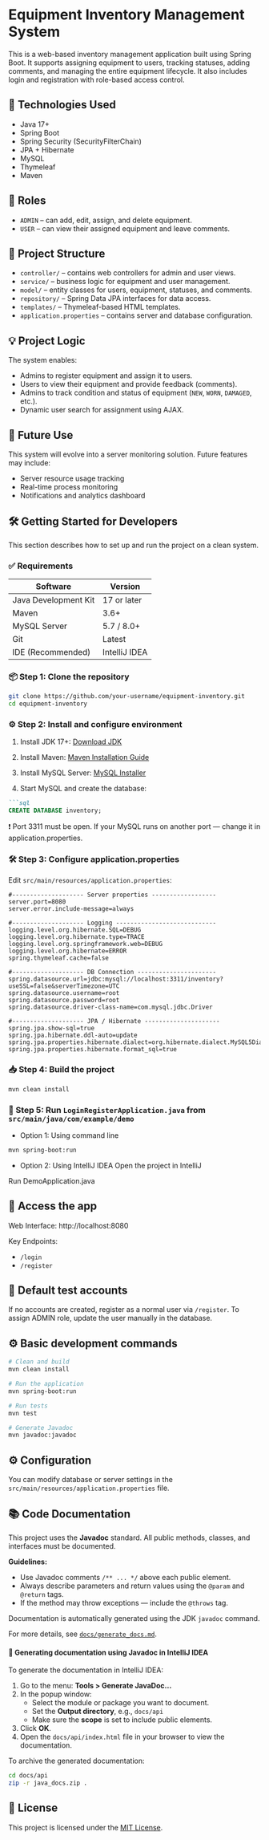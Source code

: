 # Equipment Inventory Management System

This is a web-based inventory management application built using Spring Boot. It supports assigning equipment to users, tracking statuses, adding comments, and managing the entire equipment lifecycle. It also includes login and registration with role-based access control.

## 🔧 Technologies Used

- Java 17+
- Spring Boot
- Spring Security (SecurityFilterChain)
- JPA + Hibernate
- MySQL
- Thymeleaf
- Maven

## 👥 Roles

- `ADMIN` – can add, edit, assign, and delete equipment.
- `USER` – can view their assigned equipment and leave comments.

## 📁 Project Structure

- `controller/` – contains web controllers for admin and user views.
- `service/` – business logic for equipment and user management.
- `model/` – entity classes for users, equipment, statuses, and comments.
- `repository/` – Spring Data JPA interfaces for data access.
- `templates/` – Thymeleaf-based HTML templates.
- `application.properties` – contains server and database configuration.

## 💡 Project Logic

The system enables:
- Admins to register equipment and assign it to users.
- Users to view their equipment and provide feedback (comments).
- Admins to track condition and status of equipment (`NEW`, `WORN`, `DAMAGED`, etc.).
- Dynamic user search for assignment using AJAX.

## 🚀 Future Use

This system will evolve into a server monitoring solution. Future features may include:
- Server resource usage tracking
- Real-time process monitoring
- Notifications and analytics dashboard

## 🛠️ Getting Started for Developers

This section describes how to set up and run the project on a clean system.

### ✅ Requirements

| Software                | Version          |
|-------------------------|------------------|
| Java Development Kit    | 17 or later       |
| Maven                   | 3.6+              |
| MySQL Server            | 5.7 / 8.0+        |
| Git                     | Latest            |
| IDE (Recommended)       | IntelliJ IDEA     |

### 📦 Step 1: Clone the repository

```bash
git clone https://github.com/your-username/equipment-inventory.git
cd equipment-inventory
```

### ⚙️ Step 2: Install and configure environment

1. Install JDK 17+: [Download JDK](https://adoptium.net/en/)

2. Install Maven: [Maven Installation Guide](https://maven.apache.org/install.html)

3. Install MySQL Server: [MySQL Installer](https://dev.mysql.com/downloads/installer/)

4. Start MySQL and create the database:

```markdown
```sql
CREATE DATABASE inventory;
```
❗ Port 3311 must be open. If your MySQL runs on another port — change it in application.properties.

### 🛠️ Step 3: Configure application.properties

Edit `src/main/resources/application.properties`:
```properties
#-------------------- Server properties ------------------
server.port=8080
server.error.include-message=always

#-------------------- Logging ----------------------------
logging.level.org.hibernate.SQL=DEBUG
logging.level.org.hibernate.type=TRACE
logging.level.org.springframework.web=DEBUG
logging.level.org.hibernate=ERROR
spring.thymeleaf.cache=false

#-------------------- DB Connection ----------------------
spring.datasource.url=jdbc:mysql://localhost:3311/inventory?useSSL=false&serverTimezone=UTC
spring.datasource.username=root
spring.datasource.password=root
spring.datasource.driver-class-name=com.mysql.jdbc.Driver

#-------------------- JPA / Hibernate ---------------------
spring.jpa.show-sql=true
spring.jpa.hibernate.ddl-auto=update
spring.jpa.properties.hibernate.dialect=org.hibernate.dialect.MySQL5Dialect
spring.jpa.properties.hibernate.format_sql=true

```

### 📥 Step 4: Build the project
```bash
mvn clean install
```
### 🚀 Step 5: Run `LoginRegisterApplication.java` from `src/main/java/com/example/demo`

- Option 1: Using command line
```bash
mvn spring-boot:run
```
- Option 2: Using IntelliJ IDEA
  Open the project in IntelliJ

Run DemoApplication.java

## 🔐 Access the app

Web Interface: http://localhost:8080

Key Endpoints:
- `/login`
- `/register`

## 👤 Default test accounts
If no accounts are created, register as a normal user via `/register`.
To assign ADMIN role, update the user manually in the database.

## ⚙️ Basic development commands
```bash
# Clean and build
mvn clean install

# Run the application
mvn spring-boot:run

# Run tests
mvn test

# Generate Javadoc
mvn javadoc:javadoc
```

## ⚙️ Configuration

You can modify database or server settings in the `src/main/resources/application.properties` file.

## 📚 Code Documentation

This project uses the **Javadoc** standard. All public methods, classes, and interfaces must be documented.

**Guidelines:**
- Use Javadoc comments `/** ... */` above each public element.
- Always describe parameters and return values using the `@param` and `@return` tags.
- If the method may throw exceptions — include the `@throws` tag.

Documentation is automatically generated using the JDK `javadoc` command.

For more details, see [`docs/generate_docs.md`](docs/generate_docs.md).

#### 🧾 Generating documentation using Javadoc in IntelliJ IDEA

To generate the documentation in IntelliJ IDEA:

1. Go to the menu: **Tools > Generate JavaDoc...**
2. In the popup window:
    - Select the module or package you want to document.
    - Set the **Output directory**, e.g., `docs/api`
    - Make sure the **scope** is set to include public elements.
3. Click **OK**.
4. Open the `docs/api/index.html` file in your browser to view the documentation.

To archive the generated documentation:
```bash
cd docs/api
zip -r java_docs.zip .
```

## 📄 License

This project is licensed under the [MIT License](LICENSE).

